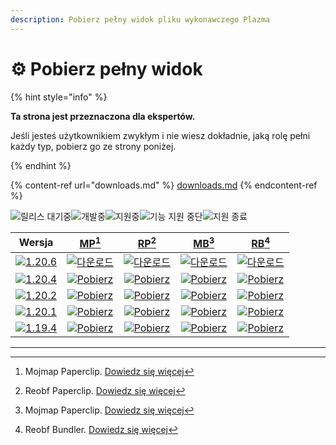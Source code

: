 ```yaml
---
description: Pobierz pełny widok pliku wykonawczego Plazma
---
```


# ⚙️ Pobierz pełny widok

{% hint style="info" %}

**Ta strona jest przeznaczona dla ekspertów.**

Jeśli jesteś użytkownikiem zwykłym i nie wiesz dokładnie, jaką rolę pełni każdy typ,
pobierz go ze strony poniżej.

{% endhint %}

{% content-ref url="downloads.md" %}
[downloads.md](downloads.md)
{% endcontent-ref %}

[wtr]: https://badge.plazmamc.org/0/Oczekiwanie%20na%20wydanie

![릴리스 대기중][wtr]![개발중](https://badge.plazmamc.org/1/개발중)![지원중](https://badge.plazmamc.org/2/지원중)![기능 지원 중단](https://badge.plazmamc.org/6/기능%20지원%20중단)![지원 종료](https://badge.plazmamc.org/4/지원%20종료)

|                                       Wersja                                      |                             [MP](#user-content-fn-1)[^1]                             |                             [RP](#user-content-fn-2)[^2]                             |                             [MB](#user-content-fn-3)[^3]                             |                             [RB](#user-content-fn-4)[^4]                             |
| :-------------------------------------------------------------------------------: | :----------------------------------------------------------------------------------: | :----------------------------------------------------------------------------------: | :----------------------------------------------------------------------------------: | :----------------------------------------------------------------------------------: |
| [![1.20.6](https://badge.plazmamc.org/1/1.20.6)](https://git.plazmamc.org/1.20.6) |    [![다운로드](https://badge.plazmamc.org/1/다운로드)](https://dl.plazmamc.org/1.20.6/0)    |    [![다운로드](https://badge.plazmamc.org/1/다운로드)](https://dl.plazmamc.org/1.20.6/1)    |    [![다운로드](https://badge.plazmamc.org/1/다운로드)](https://dl.plazmamc.org/1.20.6/2)    |    [![다운로드](https://badge.plazmamc.org/1/다운로드)](https://dl.plazmamc.org/1.20.6/3)    |
| [![1.20.4](https://badge.plazmamc.org/2/1.20.4)](https://git.plazmamc.org/1.20.4) | [![Pobierz](https://badge.plazmamc.org/1/Pobierz)](https://dl.plazmamc.org/1.20.4/0) | [![Pobierz](https://badge.plazmamc.org/1/Pobierz)](https://dl.plazmamc.org/1.20.4/1) | [![Pobierz](https://badge.plazmamc.org/1/Pobierz)](https://dl.plazmamc.org/1.20.4/2) | [![Pobierz](https://badge.plazmamc.org/1/Pobierz)](https://dl.plazmamc.org/1.20.4/3) |
| [![1.20.2](https://badge.plazmamc.org/6/1.20.2)](https://git.plazmamc.org/1.20.2) | [![Pobierz](https://badge.plazmamc.org/1/Pobierz)](https://dl.plazmamc.org/1.20.2/0) | [![Pobierz](https://badge.plazmamc.org/1/Pobierz)](https://dl.plazmamc.org/1.20.2/1) | [![Pobierz](https://badge.plazmamc.org/1/Pobierz)](https://dl.plazmamc.org/1.20.2/2) | [![Pobierz](https://badge.plazmamc.org/1/Pobierz)](https://dl.plazmamc.org/1.20.2/3) |
| [![1.20.1](https://badge.plazmamc.org/4/1.20.1)](https://git.plazmamc.org/1.20.1) | [![Pobierz](https://badge.plazmamc.org/1/Pobierz)](https://dl.plazmamc.org/1.20.1/0) | [![Pobierz](https://badge.plazmamc.org/1/Pobierz)](https://dl.plazmamc.org/1.20.1/1) | [![Pobierz](https://badge.plazmamc.org/1/Pobierz)](https://dl.plazmamc.org/1.20.1/2) | [![Pobierz](https://badge.plazmamc.org/1/Pobierz)](https://dl.plazmamc.org/1.20.1/3) |
| [![1.19.4](https://badge.plazmamc.org/4/1.19.4)](https://git.plazmamc.org/1.19.4) | [![Pobierz](https://badge.plazmamc.org/1/Pobierz)](https://dl.plazmamc.org/1.19.4/0) | [![Pobierz](https://badge.plazmamc.org/1/Pobierz)](https://dl.plazmamc.org/1.19.4/1) | [![Pobierz](https://badge.plazmamc.org/1/Pobierz)](https://dl.plazmamc.org/1.19.4/2) | [![Pobierz](https://badge.plazmamc.org/1/Pobierz)](https://dl.plazmamc.org/1.19.4/3) |

***

[^1]: Mojmap Paperclip. [Dowiedz się więcej](../administration/getting-started#id-2)

[^2]: Reobf Paperclip. [Dowiedz się więcej](../administration/getting-started#id-2)

[^3]: Mojmap Paperclip. [Dowiedz się więcej](../administration/getting-started#id-2)

[^4]: Reobf Bundler. [Dowiedz się więcej](../administration/getting-started#id-2)

